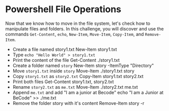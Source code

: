 # Powershell File Operations

Now that we know how to move in the file system, let's check how to manipulate files and folders. In this challenge, you will discover and use the commands `Get-Content`, `echo`, `New-Item`, `Move-Item`, `Copy-Item`, and `Remove-Item`.

- Create a file named story1.txt
  New-Item story1.txt
- Type `echo "Hello World" > story1.txt`
- Print the content of the file
  Get-Content ./story1.txt
- Create a folder named `story`
  New-Item story -ItemType "Directory"
- Move `story1.txt` inside `story`
  Move-Item ./story1.txt story
- Copy `story1.txt` as `story2.txt`
  Copy-Item story1.txt story2.txt
- Print both files
  Get-Content story1.txt, story2.txt
- Rename `story2.txt` as `me.txt`
  Move-Item ./story2.txt me.txt
- Append `me.txt` and add "I am a junior at Becode"
  echo "I am a Junior at BeCode" >> ./me.txt
- Remove the folder story with it's content
  Remove-Item story -r
